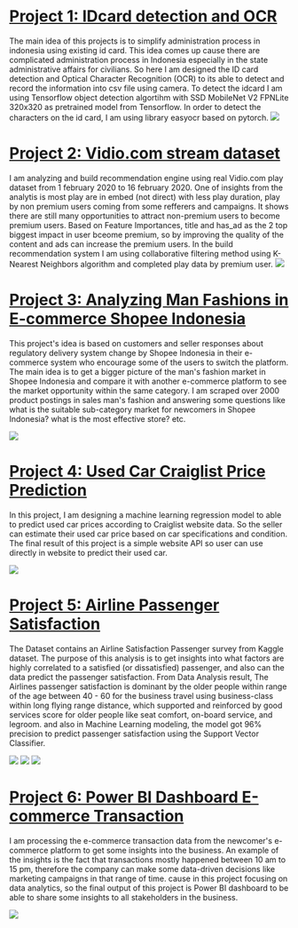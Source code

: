 # [Project 1: IDcard detection and OCR](https://github.com/RodzanIskandar/IDcard_detection_and_OCR)
The main idea of this projects is to simplify administration process in indonesia using existing id card. This idea comes up cause there are complicated administration process in Indonesia especially in the state administrative affairs for civilians. So here I am designed the ID card detection and Optical Character Recognition (OCR) to its able to detect and record the information into csv file using camera. To detect the idcard I am using Tensorflow object detection algortihm with SSD MobileNet V2 FPNLite 320x320 as pretrained model from Tensorflow. In order to detect the characters on the id card, I am using library easyocr based on pytorch.
![](/images/realtimedetection.png)

# [Project 2: Vidio.com stream dataset](https://github.com/RodzanIskandar/Vidio_stream_dataset)
I am analyzing and build recommendation engine using real Vidio.com play dataset from 1 february 2020 to 16 february 2020. One of insights from the analytis is most play are in embed (not direct) with less play duration, play by non premium users coming from some refferers and campaigns. It shows there are still many opportunities to attract non-premium users to become premium users. Based on Feature Importances, title and has_ad as the 2 top biggest impact in user bceome premium, so by improving the quality of the content and ads can increase the premium users. In the build recommendation system I am using collaborative filtering method using K-Nearest Neighbors algorithm and completed play data by premium user.
![](/images/featureimportance.png)

# [Project 3: Analyzing Man Fashions in E-commerce Shopee Indonesia](https://github.com/RodzanIskandar/analyzing_man_fashions_in_e-commerce_Shopee_Indonesia)
This project's idea is based on customers and seller responses about regulatory delivery system change by Shopee Indonesia in their e-commerce system who encourage some of the users to switch the platform. The main idea is to get a bigger picture of the man's fashion market in Shopee Indonesia and compare it with another e-commerce platform to see the market opportunity within the same category. I am scraped over 2000 product postings in sales man's fashion and answering some questions like what is the suitable sub-category market for newcomers in Shopee Indonesia? what is the most effective store? etc.

![](/images/cattosales.png) 

# [Project 4: Used Car Craiglist Price Prediction](https://github.com/RodzanIskandar/used_craiglist_car_price_prediction)
In this project, I am designing a machine learning regression model to able to predict used car prices according to Craiglist website data. So the seller can estimate their used car price based on car specifications and condition. The final result of this project is a simple website API so user can use directly in website to predict their used car.

![](/images/Api2.png)

# [Project 5: Airline Passenger Satisfaction](https://github.com/RodzanIskandar/Airline_Passenger_satisfaction)
The Dataset contains an Airline Satisfaction Passenger survey from Kaggle dataset. The purpose of this analysis is to get insights into what factors are highly correlated to a satisfied (or dissatisfied) passenger, and also can the data predict the passenger satisfaction. From Data Analysis result, The Airlines passenger satisfaction is dominant by the older people within range of the age between 40 - 60 for the business travel using business-class within long flying range distance, which supported and reinforced by good services score for older people like seat comfort, on-board service, and legroom. and also in Machine Learning modeling, the model got 96% precision to predict passenger satisfaction using the Support Vector Classifier.

![](/images/Data_Analysis2.png)
![](/images/ML2.png)
![](/images/ML3.png)

# [Project 6: Power BI Dashboard E-commerce Transaction](https://github.com/RodzanIskandar/PowerBI_dashboard_e-commerce_transaction)
I am processing the e-commerce transaction data from the newcomer's e-commerce platform to get some insights into the business. An example of the insights is the fact that transactions mostly happened between 10 am to 15 pm, therefore the company can make some data-driven decisions like marketing campaigns in that range of time. cause in this project focusing on data analytics, so the final output of this project is Power BI dashboard to be able to share some insights to all stakeholders in the business.

![](/images/ETD_dashboard.jpg)


